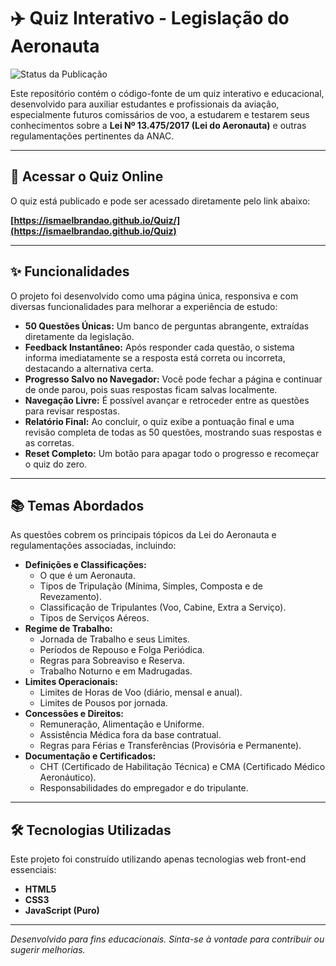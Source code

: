 # ✈️ Quiz Interativo - Legislação do Aeronauta

![Status da Publicação](https://img.shields.io/github/deployments/IsmaelBrandao/Quiz/github-pages?label=Status&logo=github&style=for-the-badge)

Este repositório contém o código-fonte de um quiz interativo e educacional, desenvolvido para auxiliar estudantes e profissionais da aviação, especialmente futuros comissários de voo, a estudarem e testarem seus conhecimentos sobre a **Lei Nº 13.475/2017 (Lei do Aeronauta)** e outras regulamentações pertinentes da ANAC.

---

## 🚀 Acessar o Quiz Online

O quiz está publicado e pode ser acessado diretamente pelo link abaixo:

**[https://ismaelbrandao.github.io/Quiz/](https://ismaelbrandao.github.io/Quiz)**

---

## ✨ Funcionalidades

O projeto foi desenvolvido como uma página única, responsiva e com diversas funcionalidades para melhorar a experiência de estudo:

* **50 Questões Únicas:** Um banco de perguntas abrangente, extraídas diretamente da legislação.
* **Feedback Instantâneo:** Após responder cada questão, o sistema informa imediatamente se a resposta está correta ou incorreta, destacando a alternativa certa.
* **Progresso Salvo no Navegador:** Você pode fechar a página e continuar de onde parou, pois suas respostas ficam salvas localmente.
* **Navegação Livre:** É possível avançar e retroceder entre as questões para revisar respostas.
* **Relatório Final:** Ao concluir, o quiz exibe a pontuação final e uma revisão completa de todas as 50 questões, mostrando suas respostas e as corretas.
* **Reset Completo:** Um botão para apagar todo o progresso e recomeçar o quiz do zero.

---

## 📚 Temas Abordados

As questões cobrem os principais tópicos da Lei do Aeronauta e regulamentações associadas, incluindo:

* **Definições e Classificações:**
    * O que é um Aeronauta.
    * Tipos de Tripulação (Mínima, Simples, Composta e de Revezamento).
    * Classificação de Tripulantes (Voo, Cabine, Extra a Serviço).
    * Tipos de Serviços Aéreos.
* **Regime de Trabalho:**
    * Jornada de Trabalho e seus Limites.
    * Períodos de Repouso e Folga Periódica.
    * Regras para Sobreaviso e Reserva.
    * Trabalho Noturno e em Madrugadas.
* **Limites Operacionais:**
    * Limites de Horas de Voo (diário, mensal e anual).
    * Limites de Pousos por jornada.
* **Concessões e Direitos:**
    * Remuneração, Alimentação e Uniforme.
    * Assistência Médica fora da base contratual.
    * Regras para Férias e Transferências (Provisória e Permanente).
* **Documentação e Certificados:**
    * CHT (Certificado de Habilitação Técnica) e CMA (Certificado Médico Aeronáutico).
    * Responsabilidades do empregador e do tripulante.

---

## 🛠️ Tecnologias Utilizadas

Este projeto foi construído utilizando apenas tecnologias web front-end essenciais:

* **HTML5**
* **CSS3**
* **JavaScript (Puro)**

---

*Desenvolvido para fins educacionais. Sinta-se à vontade para contribuir ou sugerir melhorias.*
